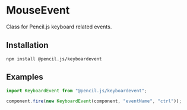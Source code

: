 # MouseEvent

Class for Pencil.js keyboard related events.


## Installation

    npm install @pencil.js/keyboardevent


## Examples

```js
import KeyboardEvent from "@pencil.js/keyboardevent";

component.fire(new KeyboardEvent(component, "eventName", "ctrl"));
```